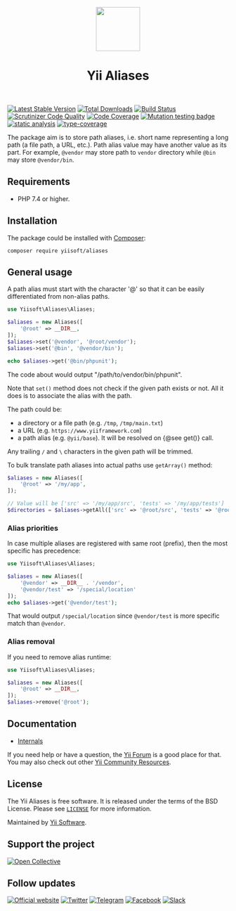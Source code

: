 <p align="center">
    <a href="https://github.com/yiisoft" target="_blank">
        <img src="https://yiisoft.github.io/docs/images/yii_logo.svg" height="100px">
    </a>
    <h1 align="center">Yii Aliases</h1>
    <br>
</p>

[![Latest Stable Version](https://poser.pugx.org/yiisoft/aliases/v/stable.png)](https://packagist.org/packages/yiisoft/aliases)
[![Total Downloads](https://poser.pugx.org/yiisoft/aliases/downloads.png)](https://packagist.org/packages/yiisoft/aliases)
[![Build Status](https://github.com/yiisoft/aliases/workflows/build/badge.svg)](https://github.com/yiisoft/aliases/actions?query=workflow%3Abuild)
[![Scrutinizer Code Quality](https://scrutinizer-ci.com/g/yiisoft/aliases/badges/quality-score.png?b=master)](https://scrutinizer-ci.com/g/yiisoft/aliases/?branch=master)
[![Code Coverage](https://scrutinizer-ci.com/g/yiisoft/aliases/badges/coverage.png?b=master)](https://scrutinizer-ci.com/g/yiisoft/aliases/?branch=master)
[![Mutation testing badge](https://img.shields.io/endpoint?style=flat&url=https://badge-api.stryker-mutator.io/github.com/yiisoft/aliases/master)](https://dashboard.stryker-mutator.io/reports/github.com/yiisoft/aliases/master)
[![static analysis](https://github.com/yiisoft/aliases/workflows/static%20analysis/badge.svg)](https://github.com/yiisoft/aliases/actions?query=workflow%3A%22static+analysis%22)
[![type-coverage](https://shepherd.dev/github/yiisoft/aliases/coverage.svg)](https://shepherd.dev/github/yiisoft/aliases)

The package aim is to store path aliases, i.e. short name representing a long path (a file path, a URL, etc.).
Path alias value may have another value as its part. For example, `@vendor` may store path to `vendor` directory
while `@bin` may store `@vendor/bin`.

## Requirements

- PHP 7.4 or higher.

## Installation

The package could be installed with [Composer](https://getcomposer.org):

```shell
composer require yiisoft/aliases
```

## General usage

A path alias must start with the character '@' so that it can be easily differentiated from non-alias paths.

```php
use Yiisoft\Aliases\Aliases;

$aliases = new Aliases([
    '@root' => __DIR__,
]);
$aliases->set('@vendor', '@root/vendor');
$aliases->set('@bin', '@vendor/bin');

echo $aliases->get('@bin/phpunit');
```

The code about would output "/path/to/vendor/bin/phpunit".

Note that `set()` method does not check if the given path exists or not. All it does is to associate the alias with
the path.

The path could be:

- a directory or a file path (e.g. `/tmp`, `/tmp/main.txt`)
- a URL (e.g. `https://www.yiiframework.com`)
- a path alias (e.g. `@yii/base`). It will be resolved on {@see get()} call.

Any trailing `/` and `\` characters in the given path will be trimmed.

To bulk translate path aliases into actual paths use `getArray()` method:

```php
$aliases = new Aliases([
    '@root' => '/my/app',
]);

// Value will be ['src' => '/my/app/src', 'tests' => '/my/app/tests']
$directories = $aliases->getAll(['src' => '@root/src', 'tests' => '@root/tests']);
```

### Alias priorities

In case multiple aliases are registered with same root (prefix), then the most specific has precedence:

```php
use Yiisoft\Aliases\Aliases;

$aliases = new Aliases([
    '@vendor' => __DIR__ . '/vendor',
    '@vendor/test' => '/special/location'    
]);
echo $aliases->get('@vendor/test');
```

That would output `/special/location` since `@vendor/test` is more specific match than `@vendor`.

### Alias removal

If you need to remove alias runtime:

```php
use Yiisoft\Aliases\Aliases;

$aliases = new Aliases([
    '@root' => __DIR__,
]);
$aliases->remove('@root');
```

## Documentation

- [Internals](docs/internals.md)

If you need help or have a question, the [Yii Forum](https://forum.yiiframework.com/c/yii-3-0/63) is a good place for that.
You may also check out other [Yii Community Resources](https://www.yiiframework.com/community).

## License

The Yii Aliases is free software. It is released under the terms of the BSD License.
Please see [`LICENSE`](./LICENSE.md) for more information.

Maintained by [Yii Software](https://www.yiiframework.com/).

## Support the project

[![Open Collective](https://img.shields.io/badge/Open%20Collective-sponsor-7eadf1?logo=open%20collective&logoColor=7eadf1&labelColor=555555)](https://opencollective.com/yiisoft)

## Follow updates

[![Official website](https://img.shields.io/badge/Powered_by-Yii_Framework-green.svg?style=flat)](https://www.yiiframework.com/)
[![Twitter](https://img.shields.io/badge/twitter-follow-1DA1F2?logo=twitter&logoColor=1DA1F2&labelColor=555555?style=flat)](https://twitter.com/yiiframework)
[![Telegram](https://img.shields.io/badge/telegram-join-1DA1F2?style=flat&logo=telegram)](https://t.me/yii3en)
[![Facebook](https://img.shields.io/badge/facebook-join-1DA1F2?style=flat&logo=facebook&logoColor=ffffff)](https://www.facebook.com/groups/yiitalk)
[![Slack](https://img.shields.io/badge/slack-join-1DA1F2?style=flat&logo=slack)](https://yiiframework.com/go/slack)

